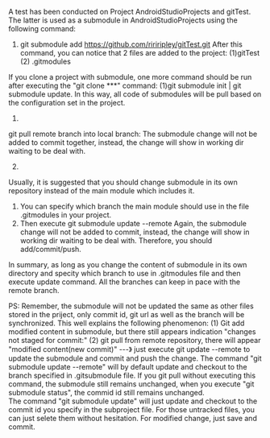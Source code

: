 A test has been conducted on Project AndroidStudioProjects and gitTest. The latter is used as a submodule in AndroidStudioProjects using the following command:
1) git submodule add https://github.com/ririripley/gitTest.git
After this command, you can notice that 2 files are added to the project: (1)gitTest (2) .gitmodules
  
If you clone a project with submodule, one more command should be run after executing the "git clone ***" command: (1)git submodule init | git submodule update. In this way, all code of submodules will be pull based on the configuration set in the project.

1.
git pull remote branch into local branch:
The submodule change will not be added to commit together, instead, the change will show in working dir waiting 
to be deal with.


2. 
Usually, it is suggested that you should change submodule in its own repository instead of the main module which includes it. 
1) You can specify which branch the main module should use in the file .gitmodules in your project.
2) Then execute git submodule update --remote
Again, the submodule change will not be added to commit, instead, the change will show in working dir waiting 
to be deal with. Therefore, you should add/commit/push.



In summary, as long as you change the content of submodule in its own directory and specity which branch to use in .gitmodules file and then execute update command. All the branches can keep in pace with the remote branch.


PS:
Remember, the submodule will not be updated the same as other files stored in the priject, only commit id, git url as well as the branch will be synchronized. This well explains the following phenomenon:
(1) Git add modified content in submodule, but there still appears indication "changes not staged for commit:"
(2) git pull from remote repository, there will appear "modified content(new commit)" ---》 just execute git update --remote to update the submodule and commit and push the change. 
The command "git submodule update --remote" will by default update and checkout to the branch specified in .gitsubmodule file. If you git pull without executing this command, the submodule still remains unchanged, when you execute "git submodule status", the commid id still remains unchanged.   
The command "git submodule update" will just update and checkout to the commit id you specify in the subproject file.
For those untracked files, you can just selete them without hesitation. For modified change, just save and commit.
